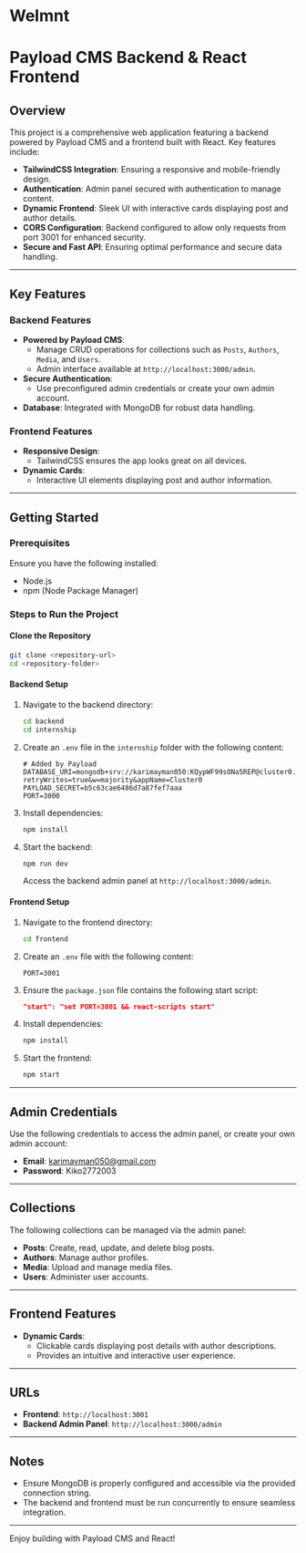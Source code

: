 # Welmnt
# Payload CMS Backend & React Frontend

## Overview

This project is a comprehensive web application featuring a backend powered by Payload CMS and a frontend built with React. Key features include:

- **TailwindCSS Integration**: Ensuring a responsive and mobile-friendly design.
- **Authentication**: Admin panel secured with authentication to manage content.
- **Dynamic Frontend**: Sleek UI with interactive cards displaying post and author details.
- **CORS Configuration**: Backend configured to allow only requests from port 3001 for enhanced security.
- **Secure and Fast API**: Ensuring optimal performance and secure data handling.

---

## Key Features

### Backend Features

- **Powered by Payload CMS**:
  - Manage CRUD operations for collections such as `Posts`, `Authors`, `Media`, and `Users`.
  - Admin interface available at `http://localhost:3000/admin`.
- **Secure Authentication**:
  - Use preconfigured admin credentials or create your own admin account.
- **Database**: Integrated with MongoDB for robust data handling.

### Frontend Features

- **Responsive Design**:
  - TailwindCSS ensures the app looks great on all devices.
- **Dynamic Cards**:
  - Interactive UI elements displaying post and author information.

---

## Getting Started

### Prerequisites

Ensure you have the following installed:

- Node.js
- npm (Node Package Manager)

### Steps to Run the Project

#### Clone the Repository

```bash
git clone <repository-url>
cd <repository-folder>
```

#### Backend Setup

1. Navigate to the backend directory:
   ```bash
   cd backend
   cd internship
   ```
2. Create an `.env` file in the `internship` folder with the following content:
   ```env
   # Added by Payload
   DATABASE_URI=mongodb+srv://karimayman050:KQypWF99sONa5REP@cluster0.i0wp8.mongodb.net/?retryWrites=true&w=majority&appName=Cluster0
   PAYLOAD_SECRET=b5c63cae6486d7a87fef7aaa
   PORT=3000
   ```
3. Install dependencies:
   ```bash
   npm install
   ```
4. Start the backend:
   ```bash
   npm run dev
   ```
   Access the backend admin panel at `http://localhost:3000/admin`.

#### Frontend Setup

1. Navigate to the frontend directory:
   ```bash
   cd frontend
   ```
2. Create an `.env` file with the following content:
   ```env
   PORT=3001
   ```
3. Ensure the `package.json` file contains the following start script:
   ```json
   "start": "set PORT=3001 && react-scripts start"
   ```
4. Install dependencies:
   ```bash
   npm install
   ```
5. Start the frontend:
   ```bash
   npm start
   ```

---

## Admin Credentials

Use the following credentials to access the admin panel, or create your own admin account:

- **Email**: [karimayman050@gmail.com](mailto:karimayman050@gmail.com)
- **Password**: Kiko2772003

---

## Collections

The following collections can be managed via the admin panel:

- **Posts**: Create, read, update, and delete blog posts.
- **Authors**: Manage author profiles.
- **Media**: Upload and manage media files.
- **Users**: Administer user accounts.

---

## Frontend Features

- **Dynamic Cards**:
  - Clickable cards displaying post details with author descriptions.
  - Provides an intuitive and interactive user experience.

---

## URLs

- **Frontend**: `http://localhost:3001`
- **Backend Admin Panel**: `http://localhost:3000/admin`

---

## Notes

- Ensure MongoDB is properly configured and accessible via the provided connection string.
- The backend and frontend must be run concurrently to ensure seamless integration.

---

Enjoy building with Payload CMS and React!

